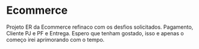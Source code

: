 # Ecommerce

Projeto ER da Ecommerce refinaco com os desfios solicitados. Pagamento, Cliente PJ e PF e Entrega.
Espero que tenham gostado, isso e apenas o começo irei aprimorando com o tempo.

